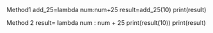 Method1
add_25=lambda num:num+25
result=add_25(10)
print(result)

Method 2
result= lambda num : num + 25
print(result(10))
print(result)
